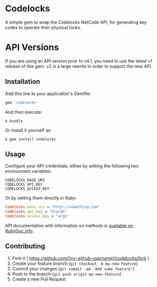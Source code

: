 # Codelocks

A simple gem to wrap the Codelocks NetCode API, for generating key codes to operate their physical locks.

# API Versions

If you are using an API version prior to v4.1, you need to use the latest v1 release of this gem.
v2 is a large rewrite in order to support the new API.

## Installation

Add this line to your application's Gemfile:

```ruby
gem 'codelocks'
```

And then execute:

    $ bundle

Or install it yourself as:

    $ gem install codelocks

## Usage

Configure your API credentials, either by setting the following two environment variables:

```
CODELOCKS_BASE_URI
CODELOCKS_API_KEY
CODELOCKS_ACCESS_KEY
```

Or by setting them directly in Ruby:

```ruby
Codelocks.base_uri = "http://something.com"
Codelocks.api_key = "blargh"
Codelocks.access_key = "argh"
```

API documentation with information on methods is [available on RubyDoc.info](http://www.rubydoc.info/github/kansohq/codelocks/master).

## Contributing

1. Fork it ( https://github.com/[my-github-username]/codelocks/fork )
2. Create your feature branch (`git checkout -b my-new-feature`)
3. Commit your changes (`git commit -am 'Add some feature'`)
4. Push to the branch (`git push origin my-new-feature`)
5. Create a new Pull Request
